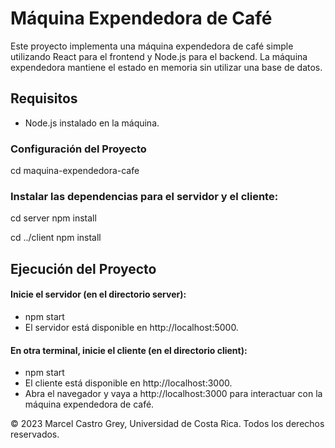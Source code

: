 # Máquina Expendedora de Café
Este proyecto implementa una máquina expendedora de café simple utilizando React para el frontend y Node.js para el backend. La máquina expendedora mantiene el estado en memoria sin utilizar una base de datos.

## Requisitos
- Node.js instalado en la máquina.

### Configuración del Proyecto
cd maquina-expendedora-cafe

### Instalar las dependencias para el servidor y el cliente:

cd server
npm install

cd ../client
npm install

## Ejecución del Proyecto
#### Inicie el servidor (en el directorio server):
- npm start
- El servidor está disponible en http://localhost:5000.

#### En otra terminal, inicie el cliente (en el directorio client):
- npm start
- El cliente está disponible en http://localhost:3000.
- Abra el navegador y vaya a http://localhost:3000 para interactuar con la máquina expendedora de café.

© 2023 Marcel Castro Grey, Universidad de Costa Rica. Todos los derechos reservados.